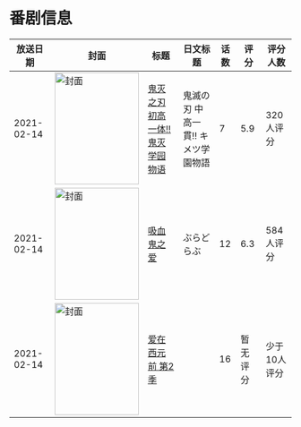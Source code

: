 # 番剧信息

|放送日期|封面|标题|日文标题|话数|评分|评分人数|
|---|---|---|---|---|---|---|
|2021-02-14|<img src="https://lain.bgm.tv/pic/cover/c/ad/42/327414_U8ddu.jpg" alt="封面" style="width:150px;height:200px;object-fit:cover;">|[鬼灭之刃 初高一体!!鬼灭学园物语](https://bangumi.tv/subject/327414)|鬼滅の刃 中高一貫!! キメツ学園物語|7|5.9|320人评分|
|2021-02-14|<img src="https://lain.bgm.tv/pic/cover/c/6c/be/285424_4y0zP.jpg" alt="封面" style="width:150px;height:200px;object-fit:cover;">|[吸血鬼之爱](https://bangumi.tv/subject/285424)|ぶらどらぶ|12|6.3|584人评分|
|2021-02-14|<img src="https://lain.bgm.tv/pic/cover/c/82/9e/328516_3q116.jpg" alt="封面" style="width:150px;height:200px;object-fit:cover;">|[爱在西元前 第2季](https://bangumi.tv/subject/328516)||16|暂无评分|少于10人评分|
